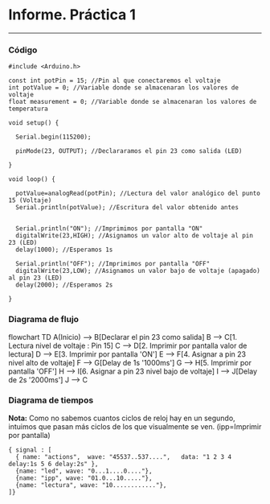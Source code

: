 # Informe. Práctica 1 #
---
### Código ###
```
#include <Arduino.h>

const int potPin = 15; //Pin al que conectaremos el voltaje
int potValue = 0; //Variable donde se almacenaran los valores de voltaje
float measurement = 0; //Variable donde se almacenaran los valores de temperatura

void setup() {

  Serial.begin(115200);

  pinMode(23, OUTPUT); //Declararamos el pin 23 como salida (LED)

}

void loop() {

  potValue=analogRead(potPin); //Lectura del valor analógico del punto 15 (Voltaje)
  Serial.println(potValue); //Escritura del valor obtenido antes

  
  Serial.println("ON"); //Imprimimos por pantalla "ON"
  digitalWrite(23,HIGH); //Asignamos un valor alto de voltaje al pin 23 (LED)
  delay(1000); //Esperamos 1s

  Serial.println("OFF"); //Imprimimos por pantalla "OFF"
  digitalWrite(23,LOW); //Asignamos un valor bajo de voltaje (apagado) al pin 23 (LED)
  delay(2000); //Esperamos 2s

}
```

### Diagrama de flujo ###

<div class="mermaid">
flowchart TD
    A(Inicio) --> B[Declarar el pin 23 como salida]
    B --> C[1. Lectura nivel de voltaje  : Pin 15]
    C --> D[2. Imprimir por pantalla valor de lectura]
    D --> E[3. Imprimir por pantalla 'ON']
    E --> F[4. Asignar a pin 23 nivel alto de voltaje]
    F --> G[Delay de 1s '1000ms']
    G --> H[5. Imprimir por pantalla 'OFF']
    H --> I[6. Asignar a pin 23 nivel bajo de voltaje]
    I --> J[Delay de 2s '2000ms']
    J --> C
</div>

### Diagrama de tiempos ###
**Nota:** Como no sabemos cuantos ciclos de reloj hay en un segundo, intuimos que pasan más ciclos de los que visualmente se ven. (ipp=Imprimir por pantalla)
```wavedrom
{ signal : [
  { name: "actions",  wave: "45537..537....",   data: "1 2 3 4 delay:1s 5 6 delay:2s" },
  {name: "led", wave: "0...1....0...."},
  {name: "ipp", wave: "01.0...10....."},
  {name: "lectura", wave: "10............"},
]}
```
